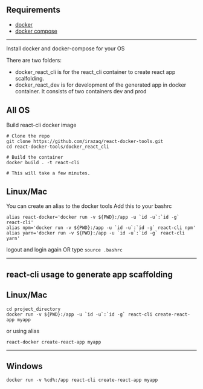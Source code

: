Requirements
------------
- [docker](https://www.docker.com/get-started)
- [docker compose](https://docs.docker.com/compose/install/)
--------------------------------------------------------------------------------

Install docker and docker-compose for your OS

There are two folders:
- docker_react_cli is for the react_cli container to create react app scalfolding.
- docker_react_dev is for development of the generated app in docker container. It consists of two containers dev and prod

All OS
--------
Build react-cli docker image

```
# Clone the repo
git clone https://github.com/irazaq/react-docker-tools.git
cd react-docker-tools/docker_react_cli

# Build the container
docker build . -t react-cli

# This will take a few minutes.
```

Linux/Mac
-----
You can create an alias to the docker tools
Add this to your bashrc 

```
alias react-docker='docker run -v ${PWD}:/app -u `id -u`:`id -g` react-cli'
alias npm='docker run -v ${PWD}:/app -u `id -u`:`id -g` react-cli npm'
alias yarn='docker run -v ${PWD}:/app -u `id -u`:`id -g` react-cli yarn'
```
logout and login again OR type `source .bashrc`

--------------------------------------------------------------------------------

##  react-cli usage to generate app scaffolding

Linux/Mac
---------
```
cd project_directory
docker run -v ${PWD}:/app -u `id -u`:`id -g` react-cli create-react-app myapp
```
or using alias

```
react-docker create-react-app myapp
```

--------------------------------------------------------------------------------

Windows 
--------
```
docker run -v %cd%:/app react-cli create-react-app myapp
```
